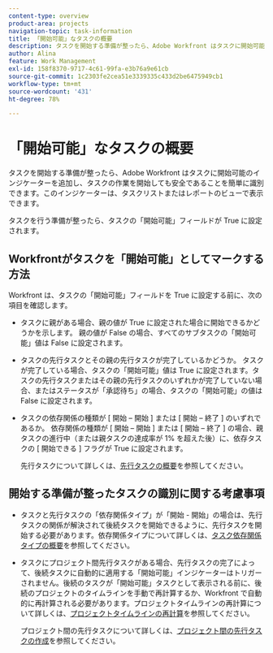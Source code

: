 ```yaml
---
content-type: overview
product-area: projects
navigation-topic: task-information
title: 「開始可能」なタスクの概要
description: タスクを開始する準備が整ったら、Adobe Workfront はタスクに開始可能のインジケーターを追加し、タスクの作業を開始しても安全であることを簡単に識別できます。このインジケーターは、タスクリストまたはレポートのビューで表示できます。
author: Alina
feature: Work Management
exl-id: 158f8370-9717-4c61-99fa-e3b76a9e61cb
source-git-commit: 1c2303fe2cea51e3339335c433d2be6475949cb1
workflow-type: tm+mt
source-wordcount: '431'
ht-degree: 78%

---
```


# 「開始可能」なタスクの概要

タスクを開始する準備が整ったら、Adobe Workfront はタスクに開始可能のインジケーターを追加し、タスクの作業を開始しても安全であることを簡単に識別できます。このインジケーターは、タスクリストまたはレポートのビューで表示できます。

タスクを行う準備が整ったら、タスクの「開始可能」フィールドが True に設定されます。

## Workfrontがタスクを「開始可能」としてマークする方法

Workfront は、タスクの「開始可能」フィールドを True に設定する前に、次の項目を確認します。

* タスクに親がある場合、親の値が True に設定された場合に開始できるかどうかを示します。 親の値が False の場合、すべてのサブタスクの「開始可能」値は False に設定されます。
* タスクの先行タスクとその親の先行タスクが完了しているかどうか。 タスクが完了している場合、タスクの「開始可能」値は True に設定されます。タスクの先行タスクまたはその親の先行タスクのいずれかが完了していない場合、またはステータスが「承認待ち」の場合、タスクの「開始可能」の値は False に設定されます。
* タスクの依存関係の種類が [ 開始 – 開始 ] または [ 開始 – 終了 ] のいずれであるか。 依存関係の種類が [ 開始 – 開始 ] または [ 開始 – 終了 ] の場合、親タスクの進行中（または親タスクの達成率が 1% を超えた後）に、依存タスクの [ 開始できる ] フラグが True に設定されます。<!--not sure if this should say PARENT or PREDECESSOR??; asking on the issue-->

  先行タスクについて詳しくは、[先行タスクの概要](../../../manage-work/tasks/use-prdcssrs/predecessors-overview.md)を参照してください。

## 開始する準備が整ったタスクの識別に関する考慮事項

* タスクと先行タスクの「依存関係タイプ」が「開始 - 開始」の場合は、先行タスクの関係が解決されて後続タスクを開始できるように、先行タスクを開始する必要があります。依存関係タイプについて詳しくは、[タスク依存関係タイプの概要](../../../manage-work/tasks/use-prdcssrs/task-dependency-types.md)を参照してください。
* タスクにプロジェクト間先行タスクがある場合、先行タスクの完了によって、後続タスクに自動的に適用する「開始可能」インジケーターはトリガーされません。後続のタスクが「開始可能」タスクとして表示される前に、後続のプロジェクトのタイムラインを手動で再計算するか、Workfront で自動的に再計算される必要があります。プロジェクトタイムラインの再計算について詳しくは、[プロジェクトタイムラインの再計算](../../../manage-work/projects/manage-projects/recalculate-project-timeline.md)を参照してください。

  プロジェクト間の先行タスクについて詳しくは、[プロジェクト間の先行タスクの作成](../../../manage-work/tasks/use-prdcssrs/cross-project-predecessors.md)を参照してください。
